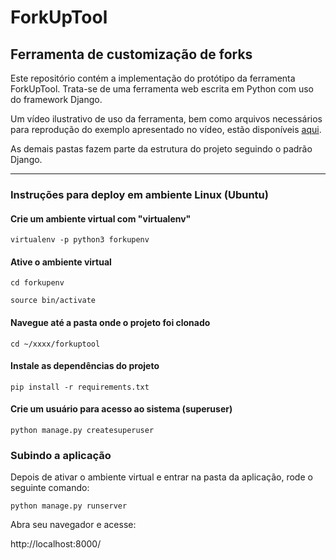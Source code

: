 # ForkUpTool
## Ferramenta de customização de forks

Este repositório contém a implementação do protótipo da ferramenta ForkUpTool. Trata-se de uma ferramenta web escrita em Python com uso do framework Django.

Um vídeo ilustrativo de uso da ferramenta, bem como arquivos necessários para reprodução do exemplo apresentado no vídeo, estão disponíveis [aqui](example).


As demais pastas fazem parte da estrutura do projeto seguindo o padrão Django.

***

### Instruções para deploy em ambiente Linux (Ubuntu)

#### Crie um ambiente virtual com "virtualenv"
``` virtualenv -p python3 forkupenv ```

#### Ative o ambiente virtual 
``` cd forkupenv ```

``` source bin/activate ```

#### Navegue até a pasta onde o projeto foi clonado
``` cd ~/xxxx/forkuptool ```

#### Instale as dependências do projeto
``` pip install -r requirements.txt ```

#### Crie um usuário para acesso ao sistema (superuser)
``` python manage.py createsuperuser ```


### Subindo a aplicação 
Depois de ativar o ambiente virtual e entrar na pasta da aplicação, rode o seguinte comando:

``` python manage.py runserver ```

Abra seu navegador e acesse:

http://localhost:8000/
